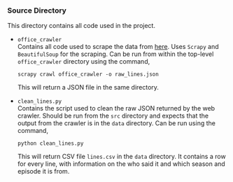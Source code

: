 ### Source Directory

This directory contains all code used in the project.

- `office_crawler`<br/>
Contains all code used to scrape the data from [here](http://officequotes.net/index.php). Uses `Scrapy` and `BeautifulSoup` for the scraping. Can be run from within the top-level `office_crawler` directory using the command,

    ```
    scrapy crawl office_crawler -o raw_lines.json
    ```

    This will return a JSON file in the same directory.

- `clean_lines.py`<br/>
Contains the script used to clean the raw JSON returned by the web crawler. Should be run from the `src` directory and expects that the output from the crawler is in the `data` directory. Can be run using the command,

    ```
    python clean_lines.py
    ```

    This will return CSV file `lines.csv` in the `data` directory. It contains a row for every line, with information on the who said it and which season and episode it is from.
